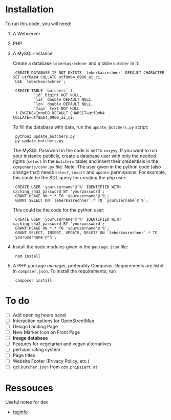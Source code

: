 # Installation
To run this code, you will need:
1. A Webserver
2. PHP
3. A MySQL-Instance

   Create a database ```leberkasrechner``` and a table ```butcher``` in it:

        CREATE DATABASE IF NOT EXISTS `leberkasrechner` DEFAULT CHARACTER SET utf8mb4 COLLATE utf8mb4_0900_ai_ci;
        USE `leberkasrechner`;

        CREATE TABLE `butchers` (
                `id` bigint NOT NULL,
                `lat` double DEFAULT NULL,
                `lon` double DEFAULT NULL,
                `tags` text NOT NULL
        ) ENGINE=InnoDB DEFAULT CHARSET=utf8mb4 COLLATE=utf8mb4_0900_ai_ci;
   
   To fill the database with data, run the ```update_butchers.py``` script:

        python3 update_butchers.py
        py update_butchers.py

   The MySQL Password in the code is set to ```xxxyyy```. If you want to run your instance publicly, create a database user with only the needed rights (```select``` in the ```butchers``` table) and insert their credentials in the ```components/conn.py``` file. Note: The user given in the python code (also change that) needs ```select```, ```insert``` and ```update``` permissions. For example, this could be the SQL query for creating the php user:

        CREATE USER 'yourusername'@'%' IDENTIFIED WITH caching_sha2_password BY 'yourpassword';
        GRANT USAGE ON *.* TO 'yourusername'@'%'; 
        GRANT SELECT ON `leberkasrechner`.* TO `yourusername`@`%`;
   
   This could be the code for the python user:
   
        CREATE USER 'yourusername'@'%' IDENTIFIED WITH caching_sha2_password BY 'yourpassword';
        GRANT USAGE ON *.* TO 'yourusername'@'%'; 
        GRANT SELECT, INSERT, UPDATE, DELETE ON `leberkasrechner`.* TO 'yourusername'@'%'; 


4. Install the node modules given in the ```package.json``` file:

        npm install

5. A PHP package manager, preferably Composer. Requirements are listet in ```composer.json```. To install the requirements, run

        composer install

# To do

- [ ] Add opening hours panel
- [ ] Interaction options for OpenStreetMap
- [ ] Design Landing Page
- [ ] New Marker Icon on Front Page
- [ ] **Image database**
- [ ] Features for vegetarian and vegan alternatives
- [ ] perhaps rating system
- [ ] Page titles
- [ ] Website Footer (Privacy Policy, etc.)
- [ ] get ```butcher.json``` from ```cdn.phipsiart.at```

# Ressouces 
Useful notes for dev
- [taginfo](https://taginfo.openstreetmap.org/tags/shop=butcher#combinations)